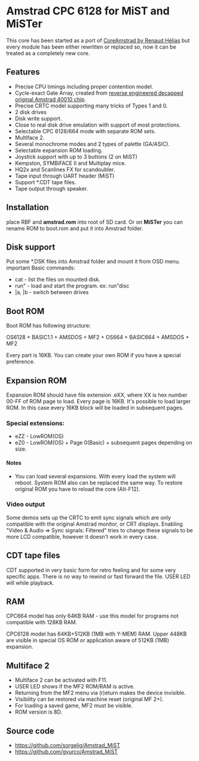 
# Amstrad CPC 6128 for MiST and MiSTer
This core has been started as a port of [CoreAmstrad by Renaud Hélias](https://github.com/renaudhelias/CoreAmstrad) but every module has been either rewritten or replaced so, now it can be treated as a completely new core.

## Features
* Precise CPU timings including proper contention model.
* Cycle-exact Gate Array, created from [reverse engineered decapped original Amstrad 40010 chip](https://www.cpcwiki.eu/forum/amstrad-cpc-hardware/gate-array-decapped!/msg170713/#msg170713).
* Precise CRTC model supporting many tricks of Types 1 and 0.
* 2 disk drives
* Disk write support.
* Close to real disk drive emulation with support of most protections.
* Selectable CPC 6128/664 mode with separate ROM sets.
* Multiface 2.
* Several monochrome modes and 2 types of palette (GA/ASIC).
* Selectable expansion ROM loading.
* Joystick support with up to 3 buttons (2 on MiST)
* Kempston, SYMBiFACE II and Multiplay mice.
* HQ2x and Scanlines FX for scandoubler.
* Tape input through UART header (MiST)
* Support *.CDT tape files.
* Tape output through speaker.


## Installation
place RBF and **amstrad.rom** into root of SD card. Or on **MiSTer** you can rename ROM to boot.rom and put it into Amstrad folder.

## Disk support
Put some *.DSK files into Amstrad folder and mount it from OSD menu.
important Basic commands:
* cat - list the files on mounted disk.
* run" - load and start the program. ex: run"disc
* |a, |b - switch between drives

## Boot ROM
Boot ROM has following structure:

OS6128 + BASIC1.1 + AMSDOS + MF2 + OS664 + BASIC664 + AMSDOS + MF2

Every part is 16KB. You can create your own ROM if you have a special preference.

## Expansion ROM
Expansion ROM should have file extension .eXX, where XX is hex number 00-FF of ROM page to load.
Every page is 16KB. It's possible to load larger ROM. In this case every 16KB block will be loaded in subsequent pages.

### Special extensions:
* eZZ - LowROM(OS)
* eZ0 - LowROM(OS) + Page 0(Basic) + subsequent pages depending on size.

#### Notes
- You can load several expansions. With every load the system will reboot. System ROM also can be replaced the same way.
To restore original ROM you have to reload the core (Alt-F12).

### Video output
Some demos sets up the CRTC to emit sync signals which are only compatible with the original Amstrad monitor, or CRT displays.
Enabling "Video & Audio => Sync signals: Filtered" tries to change these signals to be more LCD compatible,
however it doesn't work in every case.

## CDT tape files
CDT supported in very basic form for retro feeling and for some very specific apps. There is no way to rewind or fast forward the file.
USER LED will while playback.

## RAM
CPC664 model has only 64KB RAM - use this model for programs not compatible with 128KB RAM.

CPC6128 model has 64KB+512KB (1MB with Y-MEM) RAM. Upper 448KB are visible in special OS ROM or application aware of 512KB (1MB) expansion.

## Multiface 2
* Multiface 2 can be activated with F11.
* USER LED shows if the MF2 ROM/RAM is active.
* Returning from the MF2 menu via (r)eturn makes the device invisible.
* Visibility can be restored via machine reset (original MF 2+).
* For loading a saved game, MF2 must be visible.
* ROM version is 8D.

## Source code

- https://github.com/sorgelig/Amstrad_MiST
- https://github.com/gyurco/Amstrad_MiST
